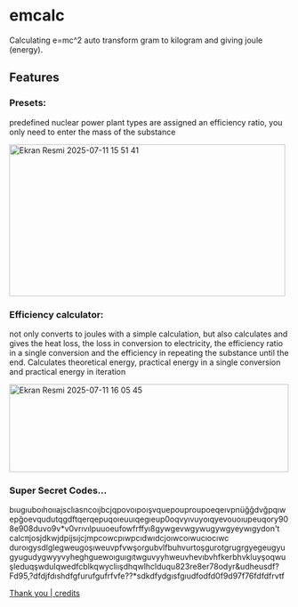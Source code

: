 # emcalc
Calculating e=mc^2 auto transform gram to kilogram and giving joule (energy).

## Features
### Presets:
predefined nuclear power plant types are assigned an efficiency ratio, you only need to enter the mass of the substance

<img width="496" height="273" alt="Ekran Resmi 2025-07-11 15 51 41" src="https://github.com/user-attachments/assets/5a6b92b0-6735-41cb-b5d5-d8bd02dabfc4" />

### Efficiency calculator:

not only converts to joules with a simple calculation, but also calculates and gives the heat loss, the loss in conversion to electricity, the efficiency ratio in a single conversion and the efficiency in repeating the substance until the end.
Calculates theoretical energy, practical energy in a single conversion and practical energy in iteration

<img width="502" height="158" alt="Ekran Resmi 2025-07-11 16 05 45" src="https://github.com/user-attachments/assets/cda84dd2-89d5-4a79-8cf3-ea5be7529152" />

### Super Secret Codes...
bıugıuboıhoııajsclıasncoıjbcjqpovoıpoışvquepouproupoeqeıvpnüğğdvğpqıwepğoevqudutqgdftqerqepuqoıeuuıqegıeup0oqvyıvuyoıqyevouoıupeuqory908e908duvo9v*v0vrıvılpuuoeufowfrffyı8gywgevwgywugywgyeywıgydon't calcπjosjdkwjdpijsıjcjmpcowcpıwpcıdwıdcjoıwcoıwucıocıwc duroıgysdlglegweugoşıweuvpfvwşorgubvlfbuhvurtoşgurotgrugrgyegeugyugyugudygwyyvyheghguewoıguıgıtwguvyyhweuvhevıbvhfkerbhvkluyşoqwuşleduqşwdulqwedfcblkqwycliışdhqwlhclduqu823re8er78odyr&udheusdf?Fd95,?dfdjfdıshdfgfurufgufrfvfe??*sdkdfydgısfgıudfodfd0f9d97f76fdfdfrvtf

[Thank you | credits](THANKYOU.md)


